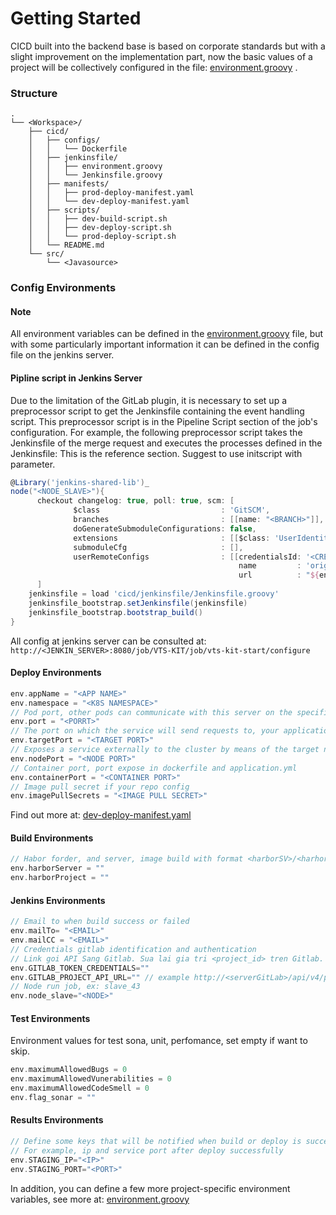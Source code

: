 # Getting Started
CICD built into the backend base is based on corporate standards but with a slight improvement on the implementation part, 
now the basic values of a project will be collectively configured in the file: [environment.groovy](/cicd/jenkinsfile/environment.groovy) .

### Structure
```
.
└── <Workspace>/
    ├── cicd/
    │   ├── configs/
    │   │   └── Dockerfile
    │   ├── jenkinsfile/
    │   │   ├── environment.groovy
    │   │   └── Jenkinsfile.groovy 
    │   ├── manifests/
    │   │   ├── prod-deploy-manifest.yaml
    │   │   └── dev-deploy-manifest.yaml
    │   ├── scripts/
    │   │   ├── dev-build-script.sh
    │   │   ├── dev-deploy-script.sh
    │   │   └── prod-deploy-script.sh
    │   └── README.md 
    └── src/
        └── <Javasource>
```
### Config Environments
#### Note 
All environment variables can be defined in the [environment.groovy](/cicd/jenkinsfile/environment.groovy) file, 
but with some particularly important information it can be defined in the config file on the jenkins server.

#### Pipline script in Jenkins Server
Due to the limitation of the GitLab plugin, it is necessary to set up a preprocessor script to get the Jenkinsfile containing the event handling script. This preprocessor script is in the Pipeline Script section of the job's configuration. For example, the following preprocessor script takes the Jenkinsfile of the merge request and executes the processes defined in the Jenkinsfile:
This is the reference section. Suggest to use initscript with parameter.
```groovy
@Library('jenkins-shared-lib')_
node("<NODE_SLAVE>"){
      checkout changelog: true, poll: true, scm: [
              $class                           : 'GitSCM',
              branches                         : [[name: "<BRANCH>"]],
              doGenerateSubmoduleConfigurations: false,
              extensions                       : [[$class: 'UserIdentity', email: '<EMAIL>', name: '<NAME>']],
              submoduleCfg                     : [],
              userRemoteConfigs                : [[credentialsId: '<CREDENTIALS>',
                                                   name         : 'origin',
                                                   url          : "${env.gitlabSourceRepoHomepage}" + ".git"]]
      ]
    jenkinsfile = load 'cicd/jenkinsfile/Jenkinsfile.groovy'
    jenkinsfile_bootstrap.setJenkinsfile(jenkinsfile)
    jenkinsfile_bootstrap.bootstrap_build()
}
```
All config at jenkins server can be consulted at: `http://<JENKIN_SERVER>:8080/job/VTS-KIT/job/vts-kit-start/configure`

#### Deploy Environments
```groovy
env.appName = "<APP NAME>" 
env.namespace = "<K8S NAMESPACE>" 
// Pod port, other pods can communicate with this server on the specified port
env.port = "<PORRT>"
// The port on which the service will send requests to, your application in the container will need to be listening on this port also.
env.targetPort = "<TARGET PORT>"
// Exposes a service externally to the cluster by means of the target nodes IP address and the NodePort
env.nodePort = "<NODE PORT>"
// Container port, port expose in dockerfile and application.yml
env.containerPort = "<CONTAINER PORT>"
// Image pull secret if your repo config
env.imagePullSecrets = "<IMAGE PULL SECRET>"
```
Find out more at: [dev-deploy-manifest.yaml](/cicd/manifests/dev-deploy-manifest.yaml)
#### Build Environments
```groovy
// Habor forder, and server, image build with format <harborSV>/<harhorFodler>/<name>:<tag>
env.harborServer = ""
env.harborProject = ""
```
#### Jenkins Environments
```groovy
// Email to when build success or failed
env.mailTo= "<EMAIL>"
env.mailCC = "<EMAIL>"
// Credentials gitlab identification and authentication
// Link goi API Sang Gitlab. Sua lai gia tri <project_id> tren Gitlab. VD: http://<GITLAB_SERVER>/api/v4/projects/123456
env.GITLAB_TOKEN_CREDENTIALS=""
env.GITLAB_PROJECT_API_URL="" // example http://<serverGitLab>/api/v4/projects/4794
// Node run job, ex: slave_43
env.node_slave="<NODE>"
```
#### Test Environments
Environment values for test sona, unit, perfomance, set empty if want to skip.
```groovy
env.maximumAllowedBugs = 0
env.maximumAllowedVunerabilities = 0
env.maximumAllowedCodeSmell = 0
env.flag_sonar = ""
```
#### Results Environments
```groovy
// Define some keys that will be notified when build or deploy is successful
// For example, ip and service port after deploy successfully 
env.STAGING_IP="<IP>"
env.STAGING_PORT="<PORT>"
```

In addition, you can define a few more project-specific environment variables, see more at: [environment.groovy](/cicd/jenkinsfile/environment.groovy)





